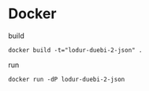 # Docker
build

    docker build -t="lodur-duebi-2-json" .

run

    docker run -dP lodur-duebi-2-json